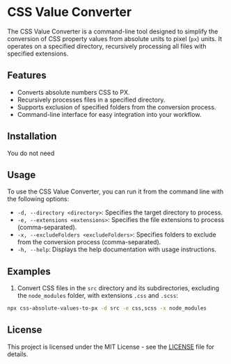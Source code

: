 # CSS Value Converter

The CSS Value Converter is a command-line tool designed to simplify the conversion of CSS property values from absolute units to pixel (`px`) units. It operates on a specified directory, recursively processing all files with specified extensions. 

## Features

- Converts absolute numbers CSS to PX.
- Recursively processes files in a specified directory.
- Supports exclusion of specified folders from the conversion process.
- Command-line interface for easy integration into your workflow.

## Installation

You do not need

## Usage

To use the CSS Value Converter, you can run it from the command line with the following options:

- `-d, --directory <directory>`: Specifies the target directory to process.
- `-e, --extensions <extensions>`: Specifies the file extensions to process (comma-separated).
- `-x, --excludeFolders <excludeFolders>`: Specifies folders to exclude from the conversion process (comma-separated).
- `-h, --help`: Displays the help documentation with usage instructions.


## Examples 

1. Convert CSS files in the `src` directory and its subdirectories, excluding the `node_modules` folder, with extensions `.css` and `.scss`:

```bash
npx css-absolute-values-to-px -d src -e css,scss -x node_modules
```

## License

This project is licensed under the MIT License - see the [LICENSE](LICENSE) file for details.
